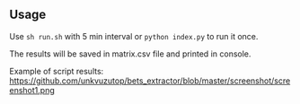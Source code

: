## Usage

Use `sh run.sh` with 5 min interval or `python index.py` to run it once.

The results will be saved in matrix.csv file and printed in console.

Example of script results:
https://github.com/unkvuzutop/bets_extractor/blob/master/screenshot/screenshot1.png

